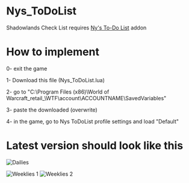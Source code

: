 # Nys_ToDoList
Shadowlands Check List requires [Ny's To-Do List](https://www.curseforge.com/wow/addons/nys-todolist) addon

# How to implement
0- exit the game

1- Download this file (Nys_ToDoList.lua)

2- go to "C:\Program Files (x86)\World of Warcraft\_retail_\WTF\account\ACCOUNTNAME\SavedVariables\"

3- paste the downloaded (overwrite)

4- in the game, go to Nys ToDoList profile settings and load "Default"

# Latest version should look like this

![Dailies](https://i.imgur.com/NHHxoOr.png)

![Weeklies 1](https://i.imgur.com/P0Bsjqg.png) ![Weeklies 2](https://i.imgur.com/JyQHBRf.png)
